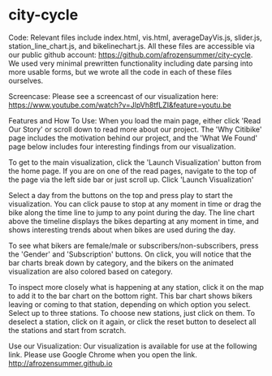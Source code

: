 # city-cycle

Code: Relevant files include index.html, vis.html, averageDayVis.js, slider.js, station_line_chart.js, and bikelinechart.js. All these files are accessible via our public github account: https://github.com/afrozensummer/city-cycle. We used very minimal prewritten functionality including date parsing into more usable forms, but we wrote all the code in each of these files ourselves. 

Screencase: Please see a screencast of our visualization here: https://www.youtube.com/watch?v=JlpVh8tfLZI&feature=youtu.be

Features and How To Use: 
When you load the main page, either click 'Read Our Story' or scroll down to read more about our project. The 'Why Citibike' page includes the motivation behind our project, and the 'What We Found' page below includes four interesting findings from our visualization. 

To get to the main visualization, click the 'Launch Visualization' button from the home page. If you are on one of the read pages, navigate to the top of the page via the left side bar or just scroll up. Click 'Launch Visualization'

Select a day from the buttons on the top and press play to start the visualization. You can click pause to stop at any moment in time or drag the bike along the time line to jump to any point during the day. The line chart above the timeline displays the bikes departing at any moment in time, and shows interesting trends about when bikes are used during the day. 

To see what bikers are female/male or subscribers/non-subscribers, press the 'Gender' and 'Subscription' buttons. On click, you will notice that the bar charts break down by category, and the bikers on the animated visualization are also colored based on category. 

To inspect more closely what is happening at any station, click it on the map to add it to the bar chart on the bottom right. This bar chart shows bikers leaving or coming to that station, depending on which option you select. Select up to three stations. To choose new stations, just click on them. To deselect a station, click on it again, or click the reset button to deselect all the stations and start from scratch. 

Use our Visualization: Our visualization is available for use at the following link. Please use Google Chrome when you open the link. http://afrozensummer.github.io
